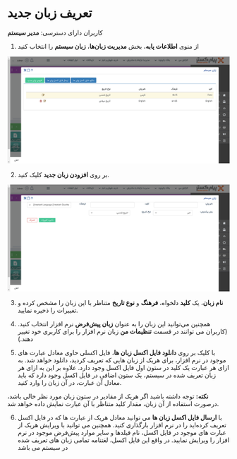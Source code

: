 # تعریف زبان جدید

کاربران دارای دسترسی: **مدیر سیستم**

1) از منوی **اطلاعات پابه**، بخش **مدیریت زبان‌ها**، **زبان سیستم** را انتخاب کنید

![](Language.png)

2)  بر روی **افزودن زبان جدید** کلیک کنید.

![](Language1.png)

3)  **نام زبان**، یک **کلید** دلخواه، **فرهنگ** و **نوع تاریخ** متناظر با این زبان را مشخص کرده و تغییرات را ذخیره نمایید.

4)  همچنین می‌توانید این زبان را به عنوان **زبان پیش‌فرض** نرم ‌افزار انتخاب کنید. (کاربران می توانند در قسمت **تنظیمات من** زبان نرم افزار را برای کاربری خود تغییر دهند.)

5)   با کلیک بر روی **دانلود فایل اکسل زبان ها**، فایل اکسلی حاوی معادل عبارت های موجود در نرم افزار، برای هریک از زبان هایی که تعریف کردید، دانلود خواهد شد. به ازای هر عبارت یک کلید در ستون اول فایل اکسل وجود دارد. علاوه بر این به ازای هر زبان تعریف شده در سیستم، یک ستون اضافی در فایل اکسل وجود دارد که باید معادل آن عبارت، در آن زبان را  وارد کنید.

**نکته:** توجه داشته باشید اگر هریک از مقادیر در ستون زبان مورد نظر خالی باشد، درصورت استفاده از آن زبان، مقدار کلید متناظر با آن عبارت نمایش داده خواهد شد.

6)   با **ارسال فایل اکسل زبان ها** می توانید معادل هریک از عبارت ها که در فایل اکسل تعریف کرده‌اید را در نرم افزار بارگذاری کنید. همچنین می توانید با ویرایش هریک از عبارت های موجود در فایل اکسل، نام فیلدها و سایر موارد پیش‌فرض موجود در نرم افزار را ویرایش نمایید. در واقع این فایل اکسل، لغتنامه تمامی زبان های تعریف شده در سیستم می باشد